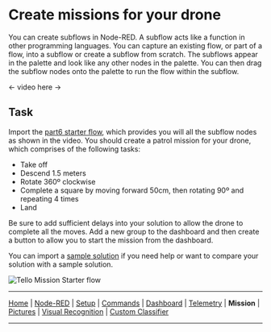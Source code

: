 # Create missions for your drone

You can create subflows in Node-RED.  A subflow acts like a function in other programming languages.  You can capture an existing flow, or part of a flow, into a subflow or create a subflow from scratch.  The subflows appear in the palette and look like any other nodes in the palette.  You can then drag the subflow nodes onto the palette to run the flow within the subflow.

<- video here ->

## Task

Import the [part6 starter flow](/flows/starter/part6_starter.json), which provides you will all the subflow nodes as shown in the video.  You should create a patrol mission for your drone, which comprises of the following tasks:

- Take off
- Descend 1.5 meters
- Rotate 360º clockwise
- Complete a square by moving forward 50cm, then rotating 90º and repeating 4 times
- Land

Be sure to add sufficient delays into your solution to allow the drone to complete all the moves.  Add a new group to the dashboard and then create a button to allow you to start the mission from the dashboard.

You can import a [sample solution](/flows/solutions/part6_solution.json) if you need help or want to compare your solution with a sample solution.

![Tello Mission Starter flow](/docs/screenshots/NodeRED-Tello-Missions-Starter-flow.png?raw=true "Tello Missions Starter flow")

---

[Home](/README.md) | [Node-RED](/docs/PART1.md) | [Setup](/docs/PART2.md) | [Commands](/docs/PART3.md) | [Dashboard](/docs/PART4.md) | [Telemetry](/docs/PART5.md) | **Mission** | [Pictures](/docs/PART7.md) | [Visual Recognition](/docs/PART8.md) | [Custom Classifier](/docs/PART9.md)

---
